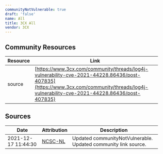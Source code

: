 ```yaml
---
communityNotVulnerable: true
draft: 'false'
name: All
title: 3CX All
vendor: 3CX
---
```



## Community Resources
| Resource | Link |
| --- | --- |
| source | [https://www.3cx.com/community/threads/log4j-vulnerability-cve-2021-44228.86436/post-407835](https://www.3cx.com/community/threads/log4j-vulnerability-cve-2021-44228.86436/post-407835) |


## Sources
| Date | Attribution | Description |
| --- | --- | --- |
| 2021-12-17 11:44:30 | [NCSC-NL](https://github.com/NCSC-NL/log4shell/blob/main/software/README.md) | Updated communityNotVulnerable. Updated community link source.  |
